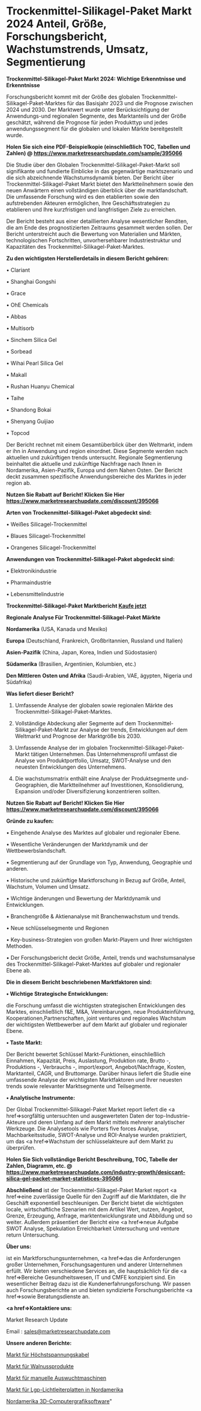 # Trockenmittel-Silikagel-Paket Markt 2024 Anteil, Größe, Forschungsbericht, Wachstumstrends, Umsatz, Segmentierung

<strong>Trockenmittel-Silikagel-Paket Markt 2024: Wichtige Erkenntnisse und Erkenntnisse</strong>

Forschungsbericht kommt mit der Größe des globalen Trockenmittel-Silikagel-Paket-Marktes für das Basisjahr 2023 und die Prognose zwischen 2024 und 2030. Der Marktwert wurde unter Berücksichtigung der Anwendungs-und regionalen Segmente, des Marktanteils und der Größe geschätzt, während die Prognose für jeden Produkttyp und jedes anwendungssegment für die globalen und lokalen Märkte bereitgestellt wurde.

<strong>Holen Sie sich eine PDF-Beispielkopie (einschließlich TOC, Tabellen und Zahlen) @
</strong><strong><a href=https://www.marketresearchupdate.com/sample/395066><strong>https://www.marketresearchupdate.com/sample/395066</u></font></a></strong></strong>

Die Studie über den Globalen Trockenmittel-Silikagel-Paket-Markt soll signifikante und fundierte Einblicke in das gegenwärtige marktszenario und die sich abzeichnende Wachstumsdynamik bieten. Der Bericht über Trockenmittel-Silikagel-Paket Markt bietet den Marktteilnehmern sowie den neuen Anwärtern einen vollständigen überblick über die marktlandschaft. Die umfassende Forschung wird es den etablierten sowie den aufstrebenden Akteuren ermöglichen, Ihre Geschäftsstrategien zu etablieren und Ihre kurzfristigen und langfristigen Ziele zu erreichen.

Der Bericht besteht aus einer detaillierten Analyse wesentlicher Renditen, die am Ende des prognostizierten Zeitraums gesammelt werden sollen. Der Bericht unterstreicht auch die Bewertung von Materialien und Märkten, technologischen Fortschritten, unvorhersehbarer Industriestruktur und Kapazitäten des Trockenmittel-Silikagel-Paket-Marktes.

<strong>Zu den wichtigsten Herstellerdetails in diesem Bericht gehören:</strong>

• Clariant

• Shanghai Gongshi

• Grace

• OhE Chemicals

• Abbas

• Multisorb

• Sinchem Silica Gel

• Sorbead

• Wihai Pearl Silica Gel

• Makall

• Rushan Huanyu Chemical

• Taihe

• Shandong Bokai

• Shenyang Guijiao

• Topcod

Der Bericht rechnet mit einem Gesamtüberblick über den Weltmarkt, indem er ihn in Anwendung und region einordnet. Diese Segmente werden nach aktuellen und zukünftigen trends untersucht. Regionale Segmentierung beinhaltet die aktuelle und zukünftige Nachfrage nach Ihnen in Nordamerika, Asien-Pazifik, Europa und dem Nahen Osten. Der Bericht deckt zusammen spezifische Anwendungsbereiche des Marktes in jeder region ab.

<strong>Nutzen Sie Rabatt auf Bericht! Klicken Sie Hier
</strong><strong><a href=https://www.marketresearchupdate.com/discount/395066>https://www.marketresearchupdate.com/discount/395066</b></u></font></strong></a>

<strong>Arten von Trockenmittel-Silikagel-Paket abgedeckt sind:</strong>

• Weißes Silicagel-Trockenmittel

• Blaues Silicagel-Trockenmittel

• Orangenes Silicagel-Trockenmittel

<strong>Anwendungen von Trockenmittel-Silikagel-Paket abgedeckt sind:</strong>

• Elektronikindustrie

• Pharmaindustrie

• Lebensmittelindustrie

<strong>Trockenmittel-Silikagel-Paket Marktbericht <a href=https://www.marketresearchupdate.com/buynow/395066>Kaufe jetzt</a></strong>

<strong>Regionale Analyse Für Trockenmittel-Silikagel-Paket Märkte</strong>

<strong>Nordamerika</strong> (USA, Kanada und Mexiko)

<strong>Europa</strong> (Deutschland, Frankreich, Großbritannien, Russland und Italien)

<strong>Asien-Pazifik</strong> (China, Japan, Korea, Indien und Südostasien)

<strong>Südamerika</strong> (Brasilien, Argentinien, Kolumbien, etc.)

<strong>Den Mittleren</strong> <strong>Osten und Afrika</strong> (Saudi-Arabien, VAE, ägypten, Nigeria und Südafrika)

<strong>Was liefert dieser Bericht?</strong>

1. Umfassende Analyse der globalen sowie regionalen Märkte des Trockenmittel-Silikagel-Paket-Marktes.

2. Vollständige Abdeckung aller Segmente auf dem Trockenmittel-Silikagel-Paket-Markt zur Analyse der trends, Entwicklungen auf dem Weltmarkt und Prognose der Marktgröße bis 2030.

3. Umfassende Analyse der im globalen Trockenmittel-Silikagel-Paket-Markt tätigen Unternehmen. Das Unternehmensprofil umfasst die Analyse von Produktportfolio, Umsatz, SWOT-Analyse und den neuesten Entwicklungen des Unternehmens.

4. Die wachstumsmatrix enthält eine Analyse der Produktsegmente und-Geographien, die Marktteilnehmer auf Investitionen, Konsolidierung, Expansion und/oder Diversifizierung konzentrieren sollten.

<strong>Nutzen Sie Rabatt auf Bericht! Klicken Sie Hier
</strong><strong><a href=https://www.marketresearchupdate.com/discount/395066>https://www.marketresearchupdate.com/discount/395066</b></u></font></strong></a>

<strong>Gründe zu kaufen:</strong>

• Eingehende Analyse des Marktes auf globaler und regionaler Ebene.

• Wesentliche Veränderungen der Marktdynamik und der Wettbewerbslandschaft.

• Segmentierung auf der Grundlage von Typ, Anwendung, Geographie und anderen.

• Historische und zukünftige Marktforschung in Bezug auf Größe, Anteil, Wachstum, Volumen und Umsatz.

• Wichtige änderungen und Bewertung der Marktdynamik und Entwicklungen.

• Branchengröße &amp; Aktienanalyse mit Branchenwachstum und trends.

• Neue schlüsselsegmente und Regionen

• Key-business-Strategien von großen Markt-Playern und Ihrer wichtigsten Methoden.

• Der Forschungsbericht deckt Größe, Anteil, trends und wachstumsanalyse des Trockenmittel-Silikagel-Paket-Marktes auf globaler und regionaler Ebene ab.

<strong>Die in diesem Bericht beschriebenen Marktfaktoren sind:</strong>

<strong>• Wichtige Strategische Entwicklungen:</strong>

die Forschung umfasst die wichtigsten strategischen Entwicklungen des Marktes, einschließlich f&amp;E, M&amp;A, Vereinbarungen, neue Produkteinführung, Kooperationen,Partnerschaften, joint ventures und regionales Wachstum der wichtigsten Wettbewerber auf dem Markt auf globaler und regionaler Ebene.

<strong>• Taste Markt:</strong>

Der Bericht bewertet Schlüssel Markt-Funktionen, einschließlich Einnahmen, Kapazität, Preis, Auslastung, Produktion rate, Brutto -, Produktions -, Verbrauchs -, import/export, Angebot/Nachfrage, Kosten, Marktanteil, CAGR, und Bruttomarge. Darüber hinaus liefert die Studie eine umfassende Analyse der wichtigsten Marktfaktoren und Ihrer neuesten trends sowie relevanter Marktsegmente und Teilsegmente.

<strong>• Analytische Instrumente:</strong>

Der Global Trockenmittel-Silikagel-Paket Market report liefert die <a href=>sorgf</a>ältig untersuchten und ausgewerteten Daten der top-Industrie-Akteure und deren Umfang auf dem Markt mittels mehrerer analytischer Werkzeuge. Die Analysetools wie Porters five forces Analyse, Machbarkeitsstudie, SWOT-Analyse und ROI-Analyse wurden praktiziert, um das <a href=>Wachstum</a> der schlüsselakteure auf dem Markt zu überprüfen.

<strong>Holen Sie Sich vollständige Bericht Beschreibung, TOC, Tabelle der Zahlen, Diagramm, etc. @ </strong><strong><a href=https://www.marketresearchupdate.com/industry-growth/desiccant-silica-gel-packet-market-statistices-395066>https://www.marketresearchupdate.com/industry-growth/desiccant-silica-gel-packet-market-statistices-395066</a></font></strong>

<strong>Abschließend</strong> ist der Trockenmittel-Silikagel-Paket Market report <a href=>eine</a> zuverlässige Quelle für den Zugriff auf die Marktdaten, die Ihr Geschäft exponentiell beschleunigen. Der Bericht bietet die wichtigsten locale, wirtschaftliche Szenarien mit dem Artikel Wert, nutzen, Angebot, Grenze, Erzeugung, Anfrage, marktentwicklungsrate und Abbildung und so weiter. Außerdem präsentiert der Bericht eine <a href=>neue</a> Aufgabe SWOT Analyse, Spekulation Erreichbarkeit Untersuchung und venture return Untersuchung.

<strong>Über uns:</strong>

 ist ein Marktforschungsunternehmen, <a href=>das</a> die Anforderungen großer Unternehmen, Forschungsagenturen und anderer Unternehmen erfüllt. Wir bieten verschiedene Services an, die hauptsächlich für die <a href=>Bereiche</a> Gesundheitswesen, IT und CMFE konzipiert sind. Ein wesentlicher Beitrag dazu ist die Kundenerfahrungsforschung. Wir passen auch Forschungsberichte an und bieten syndizierte Forschungsberichte <a href=>sowie</a> Beratungsdienste an.

<strong><a href=>Kontaktiere uns:</a></strong>

Market Research Update

Email : sales@marketresearchupdate.com

<strong>Unsere anderen Berichte:</strong>

<a href=https://www.linkedin.com/pulse/extra-high-voltage-cables-market-2023-future>Markt für Höchstspannungskabel</a>

<a href=https://www.linkedin.com/pulse/walnut-product-market-top-leading-vendors>Markt für Walnussprodukte</a>

<a href=https://www.linkedin.com/pulse/manual-balancing-machine-market-size-industry>Markt für manuelle Auswuchtmaschinen</a>

<a href=https://www.linkedin.com/pulse/north-america-lgp-light-guide-plate-market-2023-2030-new>Markt für Lgp-Lichtleiterplatten in Nordamerika</a>

<a href=https://www.linkedin.com/pulse/north-america-3d-computer-graphics-software>Nordamerika 3D-Computergrafiksoftware</a>"
